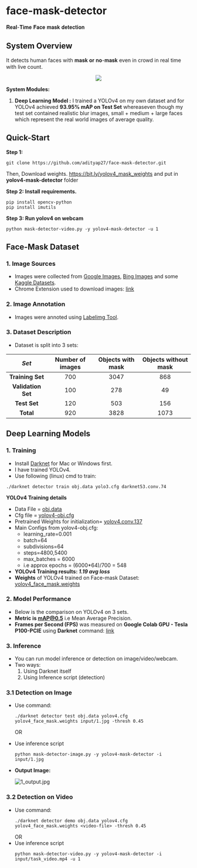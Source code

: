 # face-mask-detector
𝐑𝐞𝐚𝐥-𝐓𝐢𝐦𝐞 𝐅𝐚𝐜𝐞 𝐦𝐚𝐬𝐤 𝐝𝐞𝐭𝐞𝐜𝐭𝐢𝐨𝐧 


## System Overview

It detects human faces with 𝐦𝐚𝐬𝐤 𝐨𝐫 𝐧𝐨-𝐦𝐚𝐬𝐤 even in crowd in real time with live count.

<p align="center">
  <img src="https://github.com/adityap27/face-mask-detector/blob/master/media/readme-airport.gif?raw=true">
</p>

**System Modules:**
  
1. **Deep Learning Model :** I trained a YOLOv4 on my own dataset and for YOLOv4 achieved **93.95% mAP on Test Set** whereaseven though my test set contained realistic blur images, small + medium + large faces which represent the real world images of average quality.  
  



## Quick-Start
**Step 1:**
```
git clone https://github.com/adityap27/face-mask-detector.git
```
Then, Download weights. https://bit.ly/yolov4_mask_weights and put in **yolov4-mask-detector** folder

**Step 2: Install requirements.**
```
pip install opencv-python
pip install imutils
```
**Step 3: Run yolov4 on webcam**
```
python mask-detector-video.py -y yolov4-mask-detector -u 1
```
## Face-Mask Dataset

### 1. Image Sources
- Images were collected from [Google Images](https://www.google.com/imghp?hl=en), [Bing Images](https://www.bing.com/images/trending?form=Z9LH) and some [Kaggle Datasets](https://www.kaggle.com/vtech6/medical-masks-dataset).
- Chrome Extension used to download images: [link](https://download-all-images.mobilefirst.me/)

### 2. Image Annotation
- Images were annoted using [Labelimg Tool](https://github.com/tzutalin/labelImg).

### 3. Dataset Description
- Dataset is split into 3 sets:

|_Set_|Number of images|Objects with mask|Objects without mask|
|:--:|:--:|:--:|:--:|
|**Training Set**| 700 | 3047 | 868 |
|**Validation Set**| 100 | 278 | 49 |
|**Test Set**| 120 | 503 | 156 |
|**Total**|920|3828|1073|



## Deep Learning Models

### 1. Training
- Install [Darknet](https://github.com/AlexeyAB/darknet) for Mac or Windows first.
- I have trained YOLOv4.
- Use following (linux) cmd to train:


```console
./darknet detector train obj.data yolo3.cfg darknet53.conv.74
```



**YOLOv4 Training details**

- Data File = [obj.data](https://raw.githubusercontent.com/adityap27/face-mask-detector/master/yolov4-mask-detector/obj.data)
- Cfg file  = [yolov4-obj.cfg](https://raw.githubusercontent.com/adityap27/face-mask-detector/master/yolov4-mask-detector/yolov4-obj.cfg)
- Pretrained Weights for initialization= [yolov4.conv.137](https://github.com/AlexeyAB/darknet/releases/download/darknet_yolo_v3_optimal/yolov4.conv.137)
- Main Configs from yolov4-obj.cfg:
	- learning_rate=0.001
	- batch=64
	- subdivisions=64
	- steps=4800,5400
	- max_batches = 6000
	- i.e approx epochs = (6000*64)/700 = 548
- **YOLOv4 Training results: _1.19 avg loss_**
- **Weights** of YOLOv4 trained on Face-mask Dataset: [yolov4_face_mask.weights](https://bit.ly/yolov4_mask_weights)

### 2. Model Performance
- Below is the comparison on YOLOv4 on 3 sets.
- **Metric is mAP@0.5** i.e Mean Average Precision.
- **Frames per Second (FPS)** was measured on **Google Colab GPU - Tesla P100-PCIE** using **Darknet** command: [link](https://github.com/AlexeyAB/darknet#how-to-evaluate-fps-of-yolov4-on-gpu)


### 3. Inference

- You can run model inference or detection on image/video/webcam.
- Two ways:
	1. Using Darknet itself
	2. Using Inference script (detection)

### 3.1 Detection on Image
- Use command:
	```
	./darknet detector test obj.data yolov4.cfg yolov4_face_mask.weights input/1.jpg -thresh 0.45
	```
	OR
- Use inference script
	```
	python mask-detector-image.py -y yolov4-mask-detector -i input/1.jpg
	```
- **Output Image:**
	
	![1_output.jpg](https://github.com/adityap27/face-mask-detector/blob/master/output/1_output.jpg?raw=true)


### 3.2 Detection on Video
- Use command:
	```
	./darknet detector demo obj.data yolov4.cfg yolov4_face_mask.weights <video-file> -thresh 0.45
	```
	OR
- Use inference script
	```
	python mask-detector-video.py -y yolov4-mask-detector -i input/task_video.mp4 -u 1
	```
	

	




